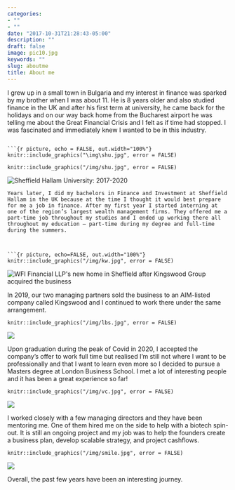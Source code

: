 ```yaml
---
categories:
- ""
- ""
date: "2017-10-31T21:28:43-05:00"
description: ""
draft: false
image: pic10.jpg
keywords: ""
slug: aboutme
title: About me
---
```


I grew up in a small town in Bulgaria and my interest in finance was sparked by my brother when I was about 11. He is 8 years older and also studied finance in the UK and after his first term at university, he came back for the holidays and on our way back home from the Bucharest airport he was telling me about the Great Financial Crisis and I felt as if time had stopped. I was fascinated and immediately knew I wanted to be in this industry.
```

```{r picture, echo = FALSE, out.width="100%"}
knitr::include_graphics("\img\shu.jpg", error = FALSE)
```

```{r picture, echo = FALSE, out.width="100%"}
knitr::include_graphics("/img/shu.jpg", error = FALSE)
```

![Sheffield Hallam University: 2017-2020](C:\Users\user\Documents\new_website\static\img\blogs\shu.jpg)
```
Years later, I did my bachelors in Finance and Investment at Sheffield Hallam in the UK because at the time I thought it would best prepare for me a job in finance. After my first year I started interning at one of the region’s largest wealth management firms. They offered me a part-time job throughout my studies and I ended up working there all throughout my education – part-time during my degree and full-time during the summers. 



```{r picture, echo=FALSE, out.width="100%"}
knitr::include_graphics("/img/kw.jpg", error = FALSE)
```

![WFI Financial LLP's new home in Sheffield after Kingswood Group acquired the business](C:\Users\user\Documents\new_website\static\img\kw.jpg)

In 2019, our two managing partners sold the business to an AIM-listed company called Kingswood and I continued to work there under the same arrangement.

```{r picture, echo=FALSE, out.width="100%"}
knitr::include_graphics("/img/lbs.jpg", error = FALSE)
```

![](C:\Users\user\Documents\new_website\static\img\lbs.jpg)

Upon graduation during the peak of Covid in 2020, I accepted the company’s offer to work full time but realised I’m still not where I want to be professionally and that I want to learn even more so I decided to pursue a Masters degree at London Business School. I met a lot of interesting people and it has been a great experience so far! 

```{r picture, echo=FALSE, out.width="100%"}
knitr::include_graphics("/img/vc.jpg", error = FALSE)
```

![](C:\Users\user\Documents\new_website\static\img\vc.jpg)

I worked closely with a few managing directors and they have been mentoring me. One of them hired me on the side to help with a biotech spin-out. It is still an ongoing project and my job was to help the founders create a business plan, develop scalable strategy, and project cashflows. 

```{r picture, echo=FALSE, out.width="100%"}
knitr::include_graphics("/img/smile.jpg", error = FALSE)
```
![](C:\Users\user\Documents\new_website\static\img\smile.jpg)

Overall, the past few years have been an interesting journey.

